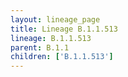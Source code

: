 ```yaml
---
layout: lineage_page
title: Lineage B.1.1.513
lineage: B.1.1.513
parent: B.1.1
children: ['B.1.1.513']
---
```

